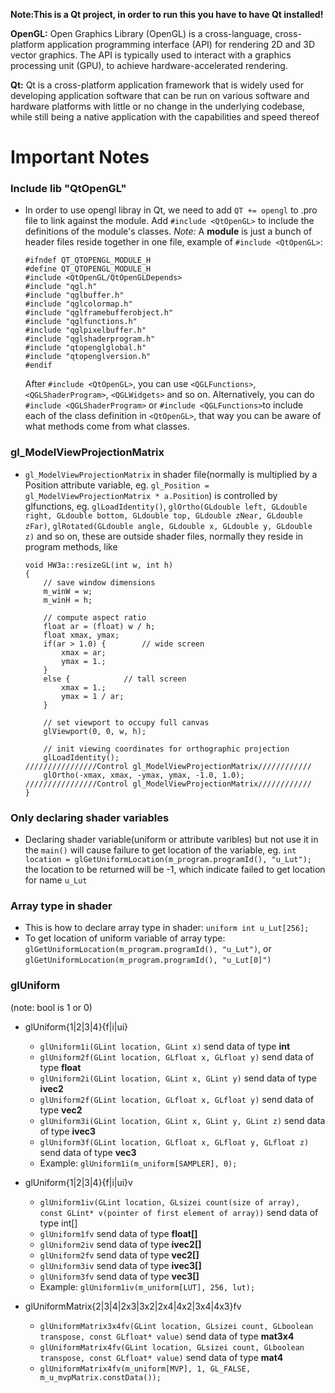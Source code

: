 **Note:This is a Qt project, in order to run this you have to have Qt installed!**

**OpenGL:** Open Graphics Library (OpenGL) is a cross-language, cross-platform application programming interface (API) for rendering 2D and 3D vector graphics. The API is typically used to interact with a graphics processing unit (GPU), to achieve hardware-accelerated rendering.

**Qt:** Qt is a cross-platform application framework that is widely used for developing application software that can be run on various software and hardware platforms with little or no change in the underlying codebase, while still being a native application with the capabilities and speed thereof

Important Notes
===============

### Include lib "QtOpenGL"

- In order to use opengl libray in Qt, we need to add `QT += opengl` to .pro file to link against the module. Add `#include <QtOpenGL>` to include the definitions of the module's classes. *Note:* A **module** is just a bunch of header files reside together in one file, example of `#include <QtOpenGL>`:
  ```
  #ifndef QT_QTOPENGL_MODULE_H
  #define QT_QTOPENGL_MODULE_H
  #include <QtOpenGL/QtOpenGLDepends>
  #include "qgl.h"
  #include "qglbuffer.h"
  #include "qglcolormap.h"
  #include "qglframebufferobject.h"
  #include "qglfunctions.h"
  #include "qglpixelbuffer.h"
  #include "qglshaderprogram.h"
  #include "qtopenglglobal.h"
  #include "qtopenglversion.h"
  #endif

  ```
  After `#include <QtOpenGL>`, you can use `<QGLFunctions>`, `<QGLShaderProgram>`, `<QGLWidgets>` and so on. Alternatively, you can do `#include <QGLShaderProgram>` or `#include <QGLFunctions>`to include each of the class definition in `<QtOpenGL>`, that way you can be aware of what methods come from what classes.

### gl_ModelViewProjectionMatrix
- `gl_ModelViewProjectionMatrix` in shader file(normally is multiplied by a Position attribute variable, eg. `gl_Position = gl_ModelViewProjectionMatrix * a.Position`) is controlled by glfunctions, eg. `glLoadIdentity()`,
	`glOrtho(GLdouble left, GLdouble right, GLdouble bottom, GLdouble top, GLdouble zNear, GLdouble zFar)`, `glRotated(GLdouble angle, GLdouble x, GLdouble y, GLdouble z)` and so on, these are outside shader files, normally they reside in program methods, like
  ```
  void HW3a::resizeGL(int w, int h)
  {
	  // save window dimensions
	  m_winW = w;
	  m_winH = h;

	  // compute aspect ratio
	  float ar = (float) w / h;
	  float xmax, ymax;
	  if(ar > 1.0) {		// wide screen
		  xmax = ar;
		  ymax = 1.;
	  }
	  else {			// tall screen
		  xmax = 1.;
		  ymax = 1 / ar;
	  }

	  // set viewport to occupy full canvas
	  glViewport(0, 0, w, h);

	  // init viewing coordinates for orthographic projection
	  glLoadIdentity();                               ////////////////Control gl_ModelViewProjectionMatrix//////////// 
	  glOrtho(-xmax, xmax, -ymax, ymax, -1.0, 1.0);   ////////////////Control gl_ModelViewProjectionMatrix//////////// 
  }
  ```
  
### Only declaring shader variables


- Declaring shader variable(uniform or attribute varibles) but not use it in the `main()` will cause failure to get location of the variable, eg. `int location = glGetUniformLocation(m_program.programId(), "u_Lut");` the location to be returned will be -1, which indicate failed to get location for name `u_Lut`

### Array type in shader

- This is how to declare array type in shader: `uniform int u_Lut[256];`
- To get location of uniform variable of array type: `glGetUniformLocation(m_program.programId(), "u_Lut")`, or `glGetUniformLocation(m_program.programId(), "u_Lut[0]")`


### glUniform  
(note: bool is 1 or 0)

- glUniform{1|2|3|4}{f|i|ui} 
  * `glUniform1i(GLint location, GLint x)` send data of type **int**
  * `glUniform2f(GLint location, GLfloat x, GLfloat y)` send data of type **float**
  * `glUniform2i(GLint location, GLint x, GLint y)` send data of type **ivec2**
  * `glUniform2f(GLint location, GLfloat x, GLfloat y)` send data of type **vec2**
  * `glUniform3i(GLint location, GLint x, GLint y, GLint z)` send data of type **ivec3**
  * `glUniform3f(GLint location, GLfloat x, GLfloat y, GLfloat z)` send data of type **vec3**
  *  Example: `glUniform1i(m_uniform[SAMPLER], 0);`
- glUniform{1|2|3|4}{f|i|ui}v 
  * `glUniform1iv(GLint location, GLsizei count(size of array), const GLint* v(pointer of first element of array))` send data of type int[]
  * `glUniform1fv` send data of type **float[]**
  * `glUniform2iv` send data of type **ivec2[]**
  * `glUniform2fv` send data of type **vec2[]**
  * `glUniform3iv` send data of type **ivec3[]**
  * `glUniform3fv` send data of type **vec3[]**
  * Example: `glUniform1iv(m_uniform[LUT], 256, lut);`

- glUniformMatrix{2|3|4|2x3|3x2|2x4|4x2|3x4|4x3}fv
  * `glUniformMatrix3x4fv(GLint location, GLsizei count, GLboolean transpose, const GLfloat* value)` send data of type **mat3x4**
  * `glUniformMatrix4fv(GLint location, GLsizei count, GLboolean transpose, const GLfloat* value)` send data of type **mat4**
  * `glUniformMatrix4fv(m_uniform[MVP], 1, GL_FALSE, m_u_mvpMatrix.constData());`
